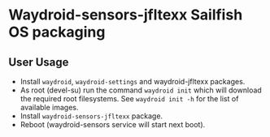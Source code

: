 # Waydroid-sensors-jfltexx Sailfish OS packaging

## User Usage

* Install `waydroid`, `waydroid-settings` and waydroid-jfltexx packages.
* As root (devel-su) run the command `waydroid init` which will download the required root filesystems. See `waydroid init -h` for the list of available images.
* Install `waydroid-sensors-jfltexx` package.
* Reboot (waydroid-sensors service will start next boot).
